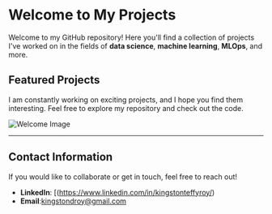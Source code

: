# Welcome to My Projects

Welcome to my GitHub repository! Here you'll find a collection of projects I've worked on in the fields of **data science**, **machine learning**, **MLOps**, and more.

## Featured Projects

I am constantly working on exciting projects, and I hope you find them interesting. Feel free to explore my repository and check out the code.

![Welcome Image](https://cdn.dribbble.com/userupload/19883639/file/original-91529faea4dd975dd6351a3f147d67c0.gif)  

---

## Contact Information

If you would like to collaborate or get in touch, feel free to reach out!

- **LinkedIn**: [(https://www.linkedin.com/in/kingstonteffyroy/)
- **Email**:kingstondroy@gmail.com
